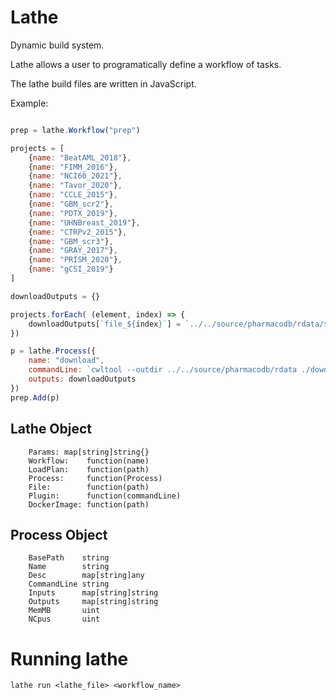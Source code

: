 
# Lathe
Dynamic build system. 

Lathe allows a user to programatically define a workflow of tasks. 

The lathe build files are written in JavaScript. 

Example:
```javascript

prep = lathe.Workflow("prep")

projects = [
    {name: "BeatAML_2018"},
    {name: "FIMM_2016"},
    {name: "NCI60_2021"},
    {name: "Tavor_2020"},
    {name: "CCLE_2015"},
    {name: "GBM_scr2"},
    {name: "PDTX_2019"},
    {name: "UHNBreast_2019"},
    {name: "CTRPv2_2015"},
    {name: "GBM_scr3"},
    {name: "GRAY_2017"},
    {name: "PRISM_2020"},
    {name: "gCSI_2019"}
]

downloadOutputs = {}

projects.forEach( (element, index) => {
    downloadOutputs[`file_${index}`] = `../../source/pharmacodb/rdata/${element.name}.rdata`
})

p = lathe.Process({
    name: "download",
    commandLine: `cwltool --outdir ../../source/pharmacodb/rdata ./download_pharmaco.cwl`,
    outputs: downloadOutputs
})
prep.Add(p)
```


## Lathe Object 
```
	Params: map[string]string{}
	Workflow:    function(name)
	LoadPlan:    function(path)
	Process:     function(Process)
	File:        function(path)
	Plugin:      function(commandLine)
	DockerImage: function(path)
```

## Process Object
```
	BasePath    string
	Name        string
	Desc        map[string]any
	CommandLine string
	Inputs      map[string]string
	Outputs     map[string]string
	MemMB       uint
	NCpus       uint
```



# Running lathe

```
lathe run <lathe_file> <workflow_name>
```